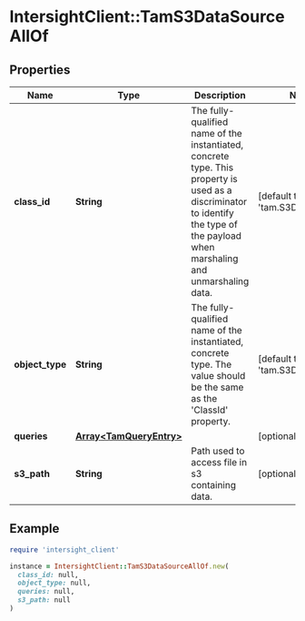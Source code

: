 # IntersightClient::TamS3DataSourceAllOf

## Properties

| Name | Type | Description | Notes |
| ---- | ---- | ----------- | ----- |
| **class_id** | **String** | The fully-qualified name of the instantiated, concrete type. This property is used as a discriminator to identify the type of the payload when marshaling and unmarshaling data. | [default to &#39;tam.S3DataSource&#39;] |
| **object_type** | **String** | The fully-qualified name of the instantiated, concrete type. The value should be the same as the &#39;ClassId&#39; property. | [default to &#39;tam.S3DataSource&#39;] |
| **queries** | [**Array&lt;TamQueryEntry&gt;**](TamQueryEntry.md) |  | [optional] |
| **s3_path** | **String** | Path used to access file in s3 containing data. | [optional] |

## Example

```ruby
require 'intersight_client'

instance = IntersightClient::TamS3DataSourceAllOf.new(
  class_id: null,
  object_type: null,
  queries: null,
  s3_path: null
)
```

